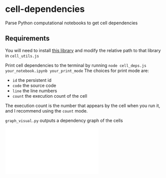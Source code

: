 # cell-dependencies

Parse Python computational notebooks to get cell dependencies

## Requirements

You will need to install [this library](https://github.com/andrewhead/python-program-analysis/) and modify the relative path to that library in `cell_utils.js`

Print cell dependencies to the terminal by running `node cell_deps.js your_notebook.ipynb your_print_mode`
The choices for print mode are:

- `id` the persistent id
- `code` the source code
- `line` the line numbers
- `count` the execution count of the cell

The execution count is the number that appears by the cell when you run it, and I recommend using the `count` mode. 

`graph_visual.py` outputs a dependency graph of the cells

![dependency graph](news_cat.gv.pdf)
